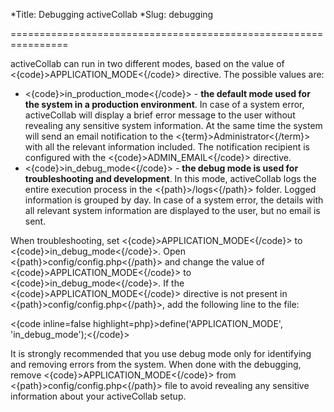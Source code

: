*Title: Debugging activeCollab
*Slug: debugging

================================================================

activeCollab can run in two different modes, based on the value of <{code}>APPLICATION_MODE<{/code}> directive. The possible values are:

- <{code}>in_production_mode<{/code}> - **the default mode used for the system in a production environment**. In case of a system error, activeCollab will display a brief error message to the user without revealing any sensitive system information. At the same time the system will send an email notification to the <{term}>Administrator<{/term}> with all the relevant information included. The notification recipient is configured with the <{code}>ADMIN_EMAIL<{/code}> directive.
- <{code}>in_debug_mode<{/code}> - **the debug mode is used for troubleshooting and development**. In this mode, activeCollab logs the entire execution process in the <{path}>/logs<{/path}> folder. Logged information is grouped by day. In case of a system error,   the details with all relevant system information are displayed to the user, but no email is sent.

When troubleshooting, set <{code}>APPLICATION_MODE<{/code}> to <{code}>in_debug_mode<{/code}>. Open <{path}>config/config.php<{/path}> and change the value of <{code}>APPLICATION_MODE<{/code}> to <{code}>in_debug_mode<{/code}>. If the <{code}>APPLICATION_MODE<{/code}> directive is not present in <{path}>config/config.php<{/path}>, add the following line to the file:

<{code inline=false highlight=php}>define('APPLICATION_MODE', 'in_debug_mode');<{/code}>

It is strongly recommended that you use debug mode only for identifying and removing errors from the system. When done with the debugging, remove <{code}>APPLICATION_MODE<{/code}> from <{path}>config/config.php<{/path}> file to avoid revealing any sensitive information about your activeCollab setup.